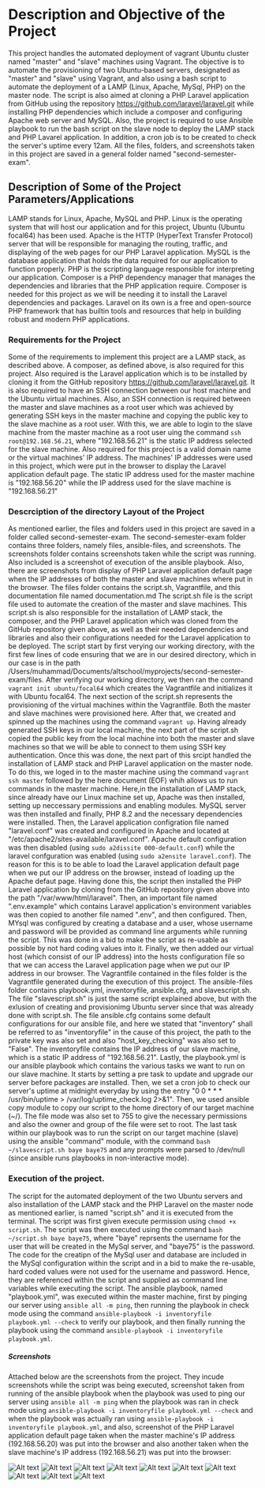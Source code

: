 # Description and Objective of the Project
This project handles the automated deployment of vagrant Ubuntu cluster named "master" and "slave" machines using Vagrant. The objective is to automate the provisioning of two Ubuntu-based servers, designated as "master" and "slave" using Vagrant, and also using a bash script to automate the deployment of a LAMP (Linux, Apache, MySql, PHP) on the master node. The script is also aimed at cloning a PHP Laravel application from GitHub using the repository https://github.com/laravel/laravel.git while installing PHP dependencies which include a composer and configuring Apache web server and MySQL. Also, the project is required to use Ansible playbook to run the bash script on the slave node to deploy the LAMP stack and PHP Lavarel application. In addition, a cron job is to be created to check the server's uptime every 12am. All the files, folders, and screenshots taken in this project are saved in a general folder named "second-semester-exam".

## Description of Some of the Project Parameters/Applications
LAMP stands for Linux, Apache, MySQL and PHP. Linux is the operating system that will host our application and for this project, Ubuntu (Ubuntu focal64) has been used. Apache is the HTTP (HyperText Transfer Protocol) server that will be responsible for managing the routing, traffic, and displaying of the web pages for our PHP Laravel application. MySQL is the database application that holds the data required for our application to function properly. PHP is the scripting language responsible for interpreting our application.
Composer is a PHP dependency manager that manages the dependencies and libraries that the PHP application require. Composer is needed for this project as we will be needing it to install the Laravel dependencies and packages.
Laravel on its own is a free and open-source PHP framework that has builtin tools and resources that help in building robust and modern PHP applications.


 ### Requirements for the Project
 Some of the requirements to implement this project are a LAMP stack, as described above. A composer, as defined above, is also required for this project. Also required is the Laravel application which is to be installed by cloning it from the GitHub repository https://github.com/laravel/laravel.git. It is also required to have an SSH connection between our host machine and the Ubuntu virtual machines. Also, an SSH connection is required between the master and slave machines as a root user which was achieved by generating SSH keys in the master machine and copying the public key to the slave machine as a root user. With this, we are able to login to the slave machine from the master machine as a root user uing the command `ssh root@192.168.56.21`, where "192.168.56.21" is the static IP address selected for the slave machine. Also required for this project is a valid domain name or the virtual machines' IP address. The machines' IP addresses were used in this project, which were put in the browser to display the Laravel application default page. The static IP address used for the master machine is "192.168.56.20" while the IP address used for the slave machine is "192.168.56.21"

 ### Descrciption of the directory Layout of the Project
 As mentioned earlier, the files and folders used in this project are saved in a folder called second-semester-exam. The second-semester-exam folder contains three folders, namely files, ansible-files, and screenshots. The screenshots folder contains screenshots taken while the script was running. Also included is a screenshot of execution of the ansible playbook. Also, there are screenshots from display of PHP Laravel application default page when the IP addresses of both the master and slave machines where put in the browser. 
 The files folder contains the script.sh, Vagrantfile, and this documentation file named documentation.md
 The script.sh file is the script file used to automate the creation of the master and slave machines. This script.sh is also responsible for the installation of LAMP stack, the composer, and the PHP Laravel application which was cloned from the GitHub repository given above, as well as their needed dependencies and libraries and also their configurations needed for the Laravel application to be deployed. The script start by first verying our working directory, with the first few lines of code ensuring that we are in our desired directory, which in our case is in the  path /Users/muhammad/Documents/altschool/myprojects/second-semester-exam/files. After verifying our working directory, we then ran the command `vagrant init ubuntu/focal64` which creates the Vagrantfile and initializes it with Ubuntu focal64. The next section of the script.sh  represents the provisioning of the virtual machines within the Vagrantfile. Both the master and slave machines were provisioned here. After that, we created and spinned up the machines using the command `vagrant up`. Having already generated SSH keys in our local machine, the next part of the script.sh copied the public key from the local machine into both the master and slave machines so that we will be able to connect to them using SSH key authentication. Once this was done, the next part of this srcipt handled the installation of LAMP stack and PHP Laravel application on the master node. To do this, we loged in to the master machine using the command `vagrant ssh master` followed by the here document (EOF) whih allows us to run commands in the master machine. Here,in the installation of LAMP stack, since already have our Linux machine set up, Apache was then installed, setting up neccessary permissions and enabling modules. MySQL server was then installed and finally, PHP 8.2 and the necessary dependencies were installed. Then, the Laravel application configration file named "laravel.conf" was created and configured in Apache and located at "/etc/apache2/sites-available/laravel.conf". Apache default configuration was then disabled (using `sudo a2dissite 000-default.conf`) while the laravel confguration was enabled (using `sudo a2ensite laravel.conf`). The reason for this is to be able to load the Laravel application default page when we put our IP address on the browser, instead of loading up the Apache defaut page. Having done this, the script then installed the PHP Laravel application by cloning from the GitHub repository given above into the path "/var/www/html/laravel". Then, an important file named ".env.example" which contains Laravel application's environment variables was then copied to another file named ".env", and then configured. Then, MYsql was configured by creating a database and a user, whose username and password will be provided as command line arguments while running the script. This was done in a bid to make the script as re-usable as possible by not hard coding values into it. Finally, we then added our virtual host (which consist of our IP address) into the hosts configuration file so that we can access the Laravel application page when we put our IP address in our browser.
 The Vagrantfile contained in the files folder is the Vagrantfile generated during the execution of this project. 
 The ansible-files folder contains playbook.yml, inventoryfile, ansible.cfg, and slavescript.sh. The file "slavescript.sh" is just the same script explained above, but with the exlusion of creating and provisionimg Ubuntu server since that was already done with script.sh. The file ansible.cfg contains some default configurations for our ansible file, and here we stated that "inventory" shall be referred to as "inventoryfile" in the cause of this project, the path to the private key was also set and also "host_key_checking" was also set to "False". The inventoryfile contains the IP address of our slave machine, which is a static IP address of "192.168.56.21". Lastly, the playbook.yml is our ansible playbook which contains the various tasks we want to run on our slave machine. It starts by setting a pre task to update and upgrade our server before packages are installed. Then, we set a cron job to check our server's uptime at midnight everyday by using the entry "0 0 * * * /usr/bin/uptime > /var/log/uptime_check.log 2>&1". Then, we used ansible copy module to copy our script to the home directory of our target machine (~/). The file mode was also set to 755 to give the necessary permissions and also the owner and group of the file were set to root. The last task within our playbook was to run the script on our target machine (slave) using the ansible "command" module, with the command `bash ~/slavescript.sh baye baye75` and any prompts were parsed to /dev/null (since ansible runs playbooks in non-interactive mode).
 
### Execution of the project.
The script for the automated deployment of the two Ubuntu servers and also installation of the LAMP stack and the PHP Laravel on the master node as mentioned earlier, is named "script.sh" and it is executed from the terminal. The script was first given execute permission using `chmod +x script.sh`. The script was then executed using the command `bash ~/script.sh baye baye75`, where "baye" reprsents the username for the user that will be created in the MySql server, and "baye75" is the password. The code for the creatipn of the MySql user and database are included in the MySql configuration within the script and in a bid to make the re-usable, hard coded values were not used for the username and password. Hence, they are referenced within the script and supplied as command line variables while executing the script.
The ansible playbook, named "playbook.yml", was executed within the master machine, first by pinging our server using `ansible all -m ping`, then running the playbook in check mode using the command `ansible-playbook -i inventoryfile playbook.yml --check` to verify our playbook, and then finally running the playbook using the command `ansible-playbook -i inventoryfile playbook.yml`.

##### Screenshots
Attached below are the screenshots from the project. They incude screenshots while the script was being executed, screenshot taken from running of the ansible playbook when the playbook was used to ping our server using `ansible all -m ping` when the playbook was ran in check mode using `ansible-playbook -i inventoryfile playbook.yml --check` and when the playbook was actually ran using `ansible-playbook -i inventoryfile playbook.yml`, and also, screenshot of the PHP Laravel application default page taken when the master machine's IP address (192.168.56.20) was put into the browser and also another taken when the slave machine's IP address (192.168.56.21) was put into the browser:

![Alt text](../screenshots/Execution1.png)
![Alt text](../screenshots/Execution2.png)
![Alt text](../screenshots/Execution3.png)
![Alt text](../screenshots/Execution4.png)
![Alt text](../screenshots/Execution5.png)
![Alt text](../screenshots/Execution6.png)
![Alt text](../screenshots/Execution7.png)
![Alt text](../screenshots/LaravelPageWithMasterIPaddress.png)
![Alt text](../screenshots/LaravelPageWithSlaveIPaddress.png)
![Alt text](../screenshots/AnsiblePlaybook.png)